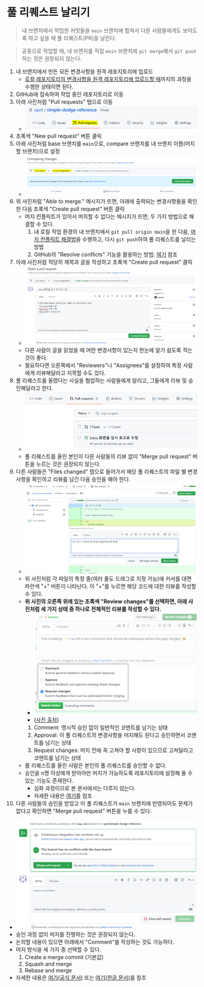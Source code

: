 # 풀 리퀘스트 날리기
> 내 브랜치에서 작업한 커밋들을 `main` 브랜치에 합쳐서 다른 사람들에게도 보이도록 하고 싶을 때 풀 리퀘스트(PR)을 날린다.

> 공동으로 작업할 때, 내 브랜치를 직접 `main` 브랜치에 `git merge`해서 `git push`하는 것은 권장되지 않는다.

1. 내 브랜치에서 만든 모든 변경사항을 원격 레포지토리에 업로드
   * [로컬 레포지토리의 변경사항을 원격 레포지토리에 업로드할 때](#3-로컬-레포지토리의-변경사항을-원격-레포지토리에-업로드할-때)까지의 과정을 수행한 상태이면 된다.
2. GitHub에 접속하여 작업 중인 레포지토리로 이동
3. 아래 사진처럼 "Pull requests" 탭으로 이동
   * ![풀 리퀘스트 탭](../images/PR1.PNG)
4. 초록색 "New pull request" 버튼 클릭
5. 아래 사진처럼 base 브랜치를 `main`으로, compare 브랜치를 내 브랜치 이름(머지할 브랜치)으로 설정
   * ![풀 리퀘스트 브랜치 설정](../images/PR2.PNG)
6. 위 사진처럼 "Able to merge." 메시지가 뜨면, 아래에 출력되는 변경사항들을 확인한 다음 초록색 "Create pull request" 버튼 클릭
   * 머지 컨플릭트가 있어서 머지할 수 없다는 메시지가 뜨면, 두 가지 방법으로 해결할 수 있다.
     1. 내 로컬 작업 환경의 내 브랜치에서 `git pull origin main`을 한 다음, [머지 컨플릭트 해결법](#5-머지-컨플릭트-해결법)을 수행하고, 다시 `git push`하여 풀 리퀘스트를 날리는 방법
     2. GitHub의 "Resolve conflicts" 기능을 활용하는 방법: [여기](https://docs.github.com/en/pull-requests/collaborating-with-pull-requests/addressing-merge-conflicts/resolving-a-merge-conflict-on-github) 참조
7. 아래 사진처럼 적당히 제목과 글을 작성하고 초록색 "Create pull request" 클릭
   * ![풀 리퀘스트 작성](../images/PR3.PNG)
   * 다른 사람이 글을 읽었을 때 어떤 변경사항이 있는지 한눈에 알기 쉽도록 적는 것이 좋다.
   * 필요하다면 오른쪽에서 "Reviewers"나 "Assignees"를 설정하여 특정 사람에게 리뷰해달라고 지목할 수도 있다.
8. 풀 리퀘스트를 올렸다는 사실을 협업하는 사람들에게 알리고, 그들에게 리뷰 및 승인해달라고 한다.
   * ![새로 등록된 풀 리퀘스트](../images/PR4.PNG)
   * 풀 리퀘스트를 올린 본인이 다른 사람들의 리뷰 없이 "Merge pull request" 버튼을 누르는 것은 권장되지 않는다.
9. 다른 사람들은 "Files changed" 탭으로 들어가서 해당 풀 리퀘스트의 파일 별 변경사항을 확인하고 리뷰를 남긴 다음 승인을 해야 한다.
   * ![풀 리퀘스트 리뷰](../images/PR6.PNG)
   * 위 사진처럼 각 파일의 특정 줄(여러 줄도 드래그로 지정 가능)에 커서를 대면 파란색 "+" 버튼이 나타난다. 이 "+"를 누르면 해당 코드에 대한 리뷰를 작성할 수 있다.
   * **위 사진의 오른쪽 위에 있는 초록색 "Review changes"를 선택하면, 아래 사진처럼 세 가지 상태 중 하나로 전체적인 리뷰를 작성할 수 있다.**
     * ![풀 리퀘스트 리뷰 상태](../images/PR7.PNG)
     * ([사진 출처](https://docs.github.com/en/pull-requests/collaborating-with-pull-requests/reviewing-changes-in-pull-requests/about-pull-request-reviews))
     1. Comment: 명시적 승인 없이 일반적인 코멘트를 남기는 상태
     2. Approval: 이 풀 리퀘스트의 변경사항을 머지해도 된다고 승인하면서 코멘트를 남기는 상태
     3. Request changes: 머지 전에 꼭 고쳐야 할 사항이 있으므로 고쳐달라고 코멘트를 남기는 상태
   * 풀 리퀘스트를 올린 사람은 본인의 풀 리퀘스트를 승인할 수 없다.
   * 승인을 n명 이상에게 받아야만 머지가 가능하도록 레포지토리에 설정해 둘 수 있는 기능도 존재한다.
     * 심화 과정이므로 본 문서에서는 다루지 않는다.
     * 자세한 내용은 [여기](https://docs.github.com/en/repositories/configuring-branches-and-merges-in-your-repository/defining-the-mergeability-of-pull-requests/about-protected-branches#require-pull-request-reviews-before-merging)를 참조
10. 다른 사람들의 승인을 받았고 이 풀 리퀘스트가 `main` 브랜치에 반영되어도 문제가 없다고 확인하면 "Merge pull request" 버튼을 누를 수 있다.
   * ![풀 리퀘스트 머지와 댓글](../images/PR5.PNG)
   * 승인 과정 없이 머지를 진행하는 것은 권장되지 않는다.
   * 논의할 내용이 있으면 아래에서 "Comment"를 작성하는 것도 가능하다.
   * 머지 방식을 세 가지 중 선택할 수 있다.
     1. Create a merge commit (기본값)
     2. Squash and merge
     3. Rebase and merge
   * 자세한 내용은 [여기(공식 문서)](https://docs.github.com/en/repositories/configuring-branches-and-merges-in-your-repository/configuring-pull-request-merges/about-merge-methods-on-github) 또는 [여기(한글 문서)](https://nuritech.tistory.com/33)를 참조
